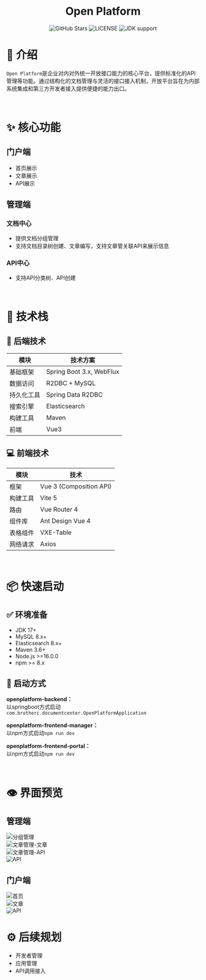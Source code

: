 <h1 align="center">Open Platform</h1>

<p align="center">
<img src="https://img.shields.io/github/stars/brotherc/openplatform" alt="GitHub Stars">
<img src="https://img.shields.io/github/license/brotherc/openplatform" alt="LICENSE">
<img src="https://img.shields.io/badge/jdk-%3E%3D17-green" alt="JDK support">
</p>

# 🎯 介绍
`Open Platform`是企业对内对外统一开放接口能力的核心平台，提供标准化的API管理等功能。通过结构化的文档管理与灵活的接口接入机制，开放平台旨在为内部系统集成和第三方开发者接入提供便捷的能力出口。

<br>

# ✨ 核心功能
## 门户端
- 首页展示
- 文章展示
- API展示

## 管理端
### 文档中心
- 提供文档分组管理
- 支持文档目录树创建、文章编写，支持文章管关联API来展示信息

### API中心
- 支持API分类树、API创建

<br>

# 🧱 技术栈
## 🔧 后端技术
| 模块    | 技术方案                     |
|-------|--------------------------|
| 基础框架  | Spring Boot 3.x, WebFlux |
| 数据访问  | R2DBC + MySQL            |
| 持久化工具 | Spring Data R2DBC        |
| 搜索引擎  | Elasticsearch            |
| 构建工具  | Maven                    |
| 前端    | Vue3                     |

## 💻 前端技术
| 模块       | 技术                             |
|------------|----------------------------------|
| 框架       | Vue 3 (Composition API)          |
| 构建工具   | Vite 5                            |
| 路由       | Vue Router 4                     |
| 组件库     | Ant Design Vue 4                 |
| 表格组件   | VXE-Table                         |
| 网络请求   | Axios                             |

<br>

# 📦 快速启动
## ✅ 环境准备

- JDK 17+
- MySQL 8.x+
- Elasticsearch 8.x+
- Maven 3.6+
- Node.js >=16.0.0
- npm >= 8.x

## 🏁 启动方式
**openplatform-backend：**  
以springboot方式启动`com.brotherc.documentcenter.OpenPlatformApplication`  

**openplatform-frontend-manager：**  
以npm方式启动`npm run dev`  

**openplatform-frontend-portal：**  
以npm方式启动`npm run dev`  

<br>

# 👁 界面预览
## 管理端
![分组管理](https://github.com/Brotherc/openplatform/blob/main/doc/manager/doccataloggroup.png)  
![文章管理-文章](https://github.com/Brotherc/openplatform/blob/main/doc/manager/doc.png)  
![文章管理-API](https://github.com/Brotherc/openplatform/blob/main/doc/manager/doc_api.png)  
![API](https://github.com/Brotherc/openplatform/blob/main/doc/manager/api.png)
## 门户端
![首页](https://github.com/Brotherc/openplatform/blob/main/doc/portal/home.png)  
![文章](https://github.com/Brotherc/openplatform/blob/main/doc/portal/doc.png)  
![API](https://github.com/Brotherc/openplatform/blob/main/doc/portal/api.png)
<br>

# ⚙ 后续规划
- 开发者管理
- 应用管理
- API调用接入


